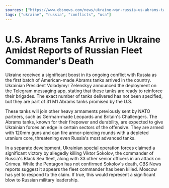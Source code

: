 ```yaml
---
sources: ["https://www.cbsnews.com/news/ukraine-war-russia-us-abrams-tanks-black-sea-fleet/", "https://www.kyivpost.com/analysis/21981"]
tags: ["ukraine", "russia", "conflicts", "usa"]
---
```


# U.S. Abrams Tanks Arrive in Ukraine Amidst Reports of Russian Fleet Commander's Death

Ukraine received a significant boost in its ongoing conflict with Russia as the first batch of American-made Abrams tanks arrived in the country. Ukrainian President Volodymyr Zelenskyy announced the deployment on the Telegram messaging app, stating that these tanks are ready to reinforce their brigades. The exact number of tanks delivered has not been specified, but they are part of 31 M1 Abrams tanks promised by the U.S.

These tanks will join other heavy armaments previously sent by NATO partners, such as German-made Leopards and Britain's Challengers. The Abrams tanks, known for their firepower and durability, are expected to give Ukrainian forces an edge in certain sectors of the offensive. They are armed with 120mm guns and can fire armor-piercing rounds with a depleted uranium core, threatening even Russia's most advanced tanks.

In a separate development, Ukrainian special operation forces claimed a significant victory by allegedly killing Viktor Sokolov, the commander of Russia's Black Sea fleet, along with 33 other senior officers in an attack on Crimea. While the Pentagon has not confirmed Sokolov's death, CBS News reports suggest it appears the fleet commander has been killed. Moscow has yet to respond to the claim. If true, this would represent a significant blow to Russian military leadership.
